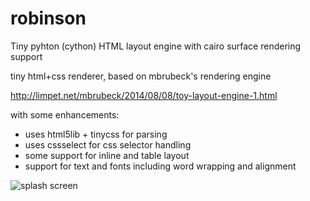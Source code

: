 # robinson
Tiny pyhton (cython) HTML layout engine with cairo surface rendering support


tiny html+css renderer, based on mbrubeck's rendering engine 

http://limpet.net/mbrubeck/2014/08/08/toy-layout-engine-1.html

with some enhancements:

- uses html5lib + tinycss for parsing
- uses cssselect for css selector handling
- some support for inline and table layout
- support for text and fonts including word wrapping and alignment

![splash screen](https://raw.githubusercontent.com/gooofy/robinson/master/splash.png)

